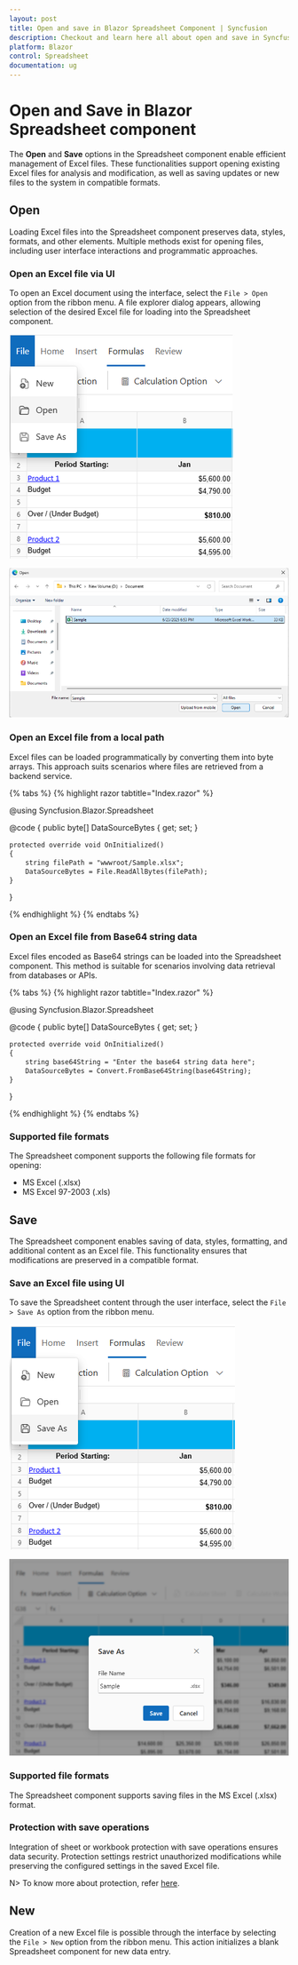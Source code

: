 ```yaml
---
layout: post
title: Open and save in Blazor Spreadsheet Component | Syncfusion
description: Checkout and learn here all about open and save in Syncfusion Blazor Spreadsheet component and more | Syncfusion.
platform: Blazor
control: Spreadsheet
documentation: ug
---
```


# Open and Save in Blazor Spreadsheet component

The **Open** and **Save** options in the Spreadsheet component enable efficient management of Excel files. These functionalities support opening existing Excel files for analysis and modification, as well as saving updates or new files to the system in compatible formats.

## Open
Loading Excel files into the Spreadsheet component preserves data, styles, formats, and other elements. Multiple methods exist for opening files, including user interface interactions and programmatic approaches.

### Open an Excel file via UI
To open an Excel document using the interface, select the `File > Open` option from the ribbon menu. A file explorer dialog appears, allowing selection of the desired Excel file for loading into the Spreadsheet component.

![UI showing file menu with open option](./images/file-open-feature.png)

![File explorer showing Excel file](./images/select-excel-file.png)

### Open an Excel file from a local path
Excel files can be loaded programmatically by converting them into byte arrays. This approach suits scenarios where files are retrieved from a backend service.

{% tabs %}
{% highlight razor tabtitle="Index.razor" %}

@using Syncfusion.Blazor.Spreadsheet

<SfSpreadsheet DataSource="DataSourceBytes" >
    <SpreadsheetRibbon></SpreadsheetRibbon>
</SfSpreadsheet>

@code {
    public byte[] DataSourceBytes { get; set; }

    protected override void OnInitialized()
    {
        string filePath = "wwwroot/Sample.xlsx";
        DataSourceBytes = File.ReadAllBytes(filePath);
    }
}

{% endhighlight %}
{% endtabs %}

### Open an Excel file from Base64 string data
Excel files encoded as Base64 strings can be loaded into the Spreadsheet component. This method is suitable for scenarios involving data retrieval from databases or APIs.

{% tabs %}
{% highlight razor tabtitle="Index.razor" %}

@using Syncfusion.Blazor.Spreadsheet

 <SfSpreadsheet DataSource="DataSourceBytes" >
    <SpreadsheetRibbon></SpreadsheetRibbon>
 </SfSpreadsheet>

@code {
    public byte[] DataSourceBytes { get; set; }

    protected override void OnInitialized()
    {
        string base64String = "Enter the base64 string data here";
        DataSourceBytes = Convert.FromBase64String(base64String);     
    }
}

{% endhighlight %}
{% endtabs %}

### Supported file formats
The Spreadsheet component supports the following file formats for opening:
* MS Excel (.xlsx)
* MS Excel 97-2003 (.xls)

## Save
The Spreadsheet component enables saving of data, styles, formatting, and additional content as an Excel file. This functionality ensures that modifications are preserved in a compatible format.

### Save an Excel file using UI
To save the Spreadsheet content through the user interface, select the `File > Save As` option from the ribbon menu.

![UI showing file menu with save option](./images/file-save-feature.png)

![File explorer interface for saving a file](./images/file-save-dialogbox.png)

### Supported file formats
The Spreadsheet component supports saving files in the MS Excel (.xlsx) format.

### Protection with save operations
Integration of sheet or workbook protection with save operations ensures data security. Protection settings restrict unauthorized modifications while preserving the configured settings in the saved Excel file.

N> To know more about protection, refer [here](https://blazor.syncfusion.com/documentation/spreadsheet/protection#protect-sheet).

## New
Creation of a new Excel file is possible through the interface by selecting the `File > New` option from the ribbon menu. This action initializes a blank Spreadsheet component for new data entry.
